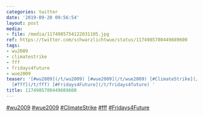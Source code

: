 ```yaml
---
categories: twitter
date: '2019-09-20 09:56:54'
layout: post
media:
- file: /media/1174985754122031105.jpg
ref: https://twitter.com/schwarzlichtwue/status/1174985780449689600
tags:
- wu2009
- climatestrike
- fff
- fridays4future
- wue2009
teaser: '[#wu2009](/t/wu2009) [#wue2009](/t/wue2009) [#ClimateStrike](/t/climatestrike)
  [#fff](/t/fff) [#Fridays4Future](/t/fridays4future) '
title: 1174985780449689600
---
```

[#wu2009](/t/wu2009) [#wue2009](/t/wue2009) [#ClimateStrike](/t/climatestrike) [#fff](/t/fff) [#Fridays4Future](/t/fridays4future) 